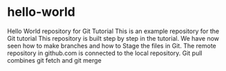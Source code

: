 # hello-world
Hello World repository for Git Tutorial
This is an example repository for the Git tutorial
This repository is built step by step in the tutorial.
We have now seen how to make branches and how to Stage the files in Git.
The remote repository in github.com is connected to the local repository.
Git pull combines git fetch and git merge
